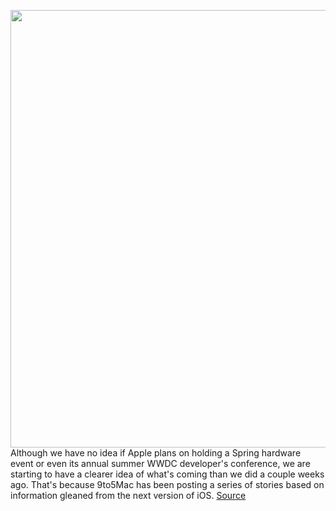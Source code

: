<img src='https://cdn.vox-cdn.com/thumbor/FqIF9u6juQ4MZscBf2itxH2MC3A=/0x0:2040x1360/1200x800/filters:focal(857x517:1183x843)/cdn.vox-cdn.com/uploads/chorus_image/image/66473845/vpavic_190915_3669_0268.0.jpg' width='700px' /><br/>
Although we have no idea if Apple plans on holding a Spring hardware event or even its annual summer WWDC developer's conference, we are starting to have a clearer idea of what's coming than we did a couple weeks ago. That's because 9to5Mac has been posting a series of stories based on information gleaned from the next version of iOS.
<a href='https://www.theverge.com/tech/2020/3/10/21172386/apple-watch-sleep-tracking-sherlocking'> Source <a/>